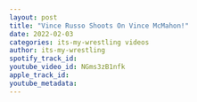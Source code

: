 ```yaml
---
layout: post
title: "Vince Russo Shoots On Vince McMahon!"
date: 2022-02-03
categories: its-my-wrestling videos
author: its-my-wrestling
spotify_track_id: 
youtube_video_id: NGms3zB1nfk
apple_track_id: 
youtube_metadata: 
---
```


